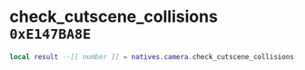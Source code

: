 # check_cutscene_collisions `0xE147BA8E`

```lua
local result --[[ number ]] = natives.camera.check_cutscene_collisions(_unk0 --[[ number ]])
```